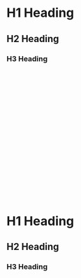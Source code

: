 <h1>H1 Heading</h1>
<h2>H2 Heading</h2>
<h3>H3 Heading</h3>



<br/>
<br/>
<br/>
<br/>
<br/>
<br/>
<br/>
<br/>
<br/>
<br/>
<br/>
<br/>
<br/>
<br/>
<br/>
<br/>
<br/>

<h1>H1 Heading</h1>
<h2>H2 Heading</h2>
<h3>H3 Heading</h3>

